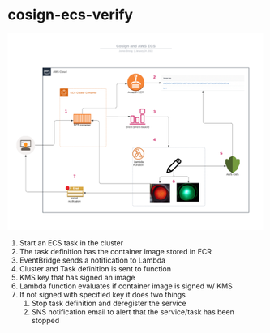 # cosign-ecs-verify

![](aws-ecs-cosign-verify.png)

1. Start an ECS task in the cluster
2. The task definition has the container image stored in ECR
3. EventBridge sends a notification to Lambda
4. Cluster and Task definition is sent to function 
5. KMS key that has signed an image 
6. Lambda function evaluates if container image is signed w/ KMS
7. If not signed with specified key it does two things
   1. Stop task definition and deregister the service
   2. SNS notification email to alert that the service/task has been stopped